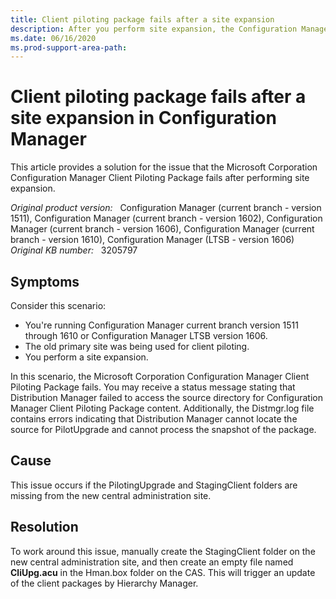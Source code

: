 ```yaml
---
title: Client piloting package fails after a site expansion
description: After you perform site expansion, the Configuration Manager client piloting package fails. Provides a resolution.
ms.date: 06/16/2020
ms.prod-support-area-path: 
---
```

# Client piloting package fails after a site expansion in Configuration Manager

This article provides a solution for the issue that the Microsoft Corporation Configuration Manager Client Piloting Package fails after performing site expansion.

_Original product version:_ &nbsp; Configuration Manager (current branch - version 1511), Configuration Manager (current branch - version 1602), Configuration Manager (current branch - version 1606), Configuration Manager (current branch - version 1610), Configuration Manager (LTSB - version 1606)  
_Original KB number:_ &nbsp; 3205797

## Symptoms

Consider this scenario:

- You're running Configuration Manager current branch version 1511 through 1610 or Configuration Manager LTSB version 1606.
- The old primary site was being used for client piloting.
- You perform a site expansion.

In this scenario, the Microsoft Corporation Configuration Manager Client Piloting Package fails. You may receive a status message stating that Distribution Manager failed to access the source directory for Configuration Manager Client Piloting Package content. Additionally, the Distmgr.log file contains errors indicating that Distribution Manager cannot locate the source for PilotUpgrade and cannot process the snapshot of the package.

## Cause

This issue occurs if the PilotingUpgrade and StagingClient folders are missing from the new central administration site.

## Resolution

To work around this issue, manually create the StagingClient folder on the new central administration site, and then create an empty file named **CliUpg.acu** in the Hman.box folder on the CAS. This will trigger an update of the client packages by Hierarchy Manager.
